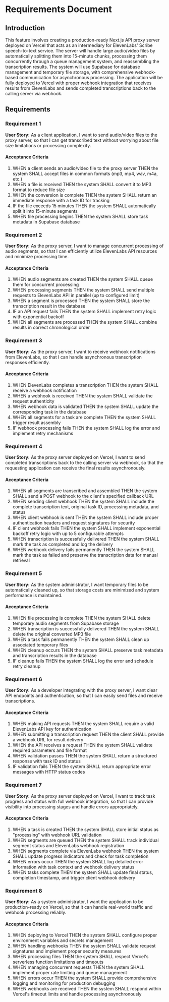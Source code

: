 # Requirements Document

## Introduction

This feature involves creating a production-ready Next.js API proxy server deployed on Vercel that acts as an intermediary for ElevenLabs' Scribe speech-to-text service. The server will handle large audio/video files by automatically splitting them into 15-minute chunks, processing them concurrently through a queue management system, and reassembling the transcription results. The system will use Supabase for database management and temporary file storage, with comprehensive webhook-based communication for asynchronous processing. The application will be fully deployed to Vercel with proper webhook integration that receives results from ElevenLabs and sends completed transcriptions back to the calling server via webhook.

## Requirements

### Requirement 1

**User Story:** As a client application, I want to send audio/video files to the proxy server, so that I can get transcribed text without worrying about file size limitations or processing complexity.

#### Acceptance Criteria

1. WHEN a client sends an audio/video file to the proxy server THEN the system SHALL accept files in common formats (mp3, mp4, wav, m4a, etc.)
2. WHEN a file is received THEN the system SHALL convert it to MP3 format to reduce file size
3. WHEN the conversion is complete THEN the system SHALL return an immediate response with a task ID for tracking
4. IF the file exceeds 15 minutes THEN the system SHALL automatically split it into 15-minute segments
5. WHEN file processing begins THEN the system SHALL store task metadata in Supabase database

### Requirement 2

**User Story:** As the proxy server, I want to manage concurrent processing of audio segments, so that I can efficiently utilize ElevenLabs API resources and minimize processing time.

#### Acceptance Criteria

1. WHEN audio segments are created THEN the system SHALL queue them for concurrent processing
2. WHEN processing segments THEN the system SHALL send multiple requests to ElevenLabs API in parallel (up to configured limit)
3. WHEN a segment is processed THEN the system SHALL store the transcription result in the database
4. IF an API request fails THEN the system SHALL implement retry logic with exponential backoff
5. WHEN all segments are processed THEN the system SHALL combine results in correct chronological order

### Requirement 3

**User Story:** As the proxy server, I want to receive webhook notifications from ElevenLabs, so that I can handle asynchronous transcription responses efficiently.

#### Acceptance Criteria

1. WHEN ElevenLabs completes a transcription THEN the system SHALL receive a webhook notification
2. WHEN a webhook is received THEN the system SHALL validate the request authenticity
3. WHEN webhook data is validated THEN the system SHALL update the corresponding task in the database
4. WHEN all segments for a task are complete THEN the system SHALL trigger result assembly
5. IF webhook processing fails THEN the system SHALL log the error and implement retry mechanisms

### Requirement 4

**User Story:** As the proxy server deployed on Vercel, I want to send completed transcriptions back to the calling server via webhook, so that the requesting application can receive the final results asynchronously.

#### Acceptance Criteria

1. WHEN all segments are transcribed and assembled THEN the system SHALL send a POST webhook to the client's specified callback URL
2. WHEN sending client webhook THEN the system SHALL include the complete transcription text, original task ID, processing metadata, and status
3. WHEN client webhook is sent THEN the system SHALL include proper authentication headers and request signatures for security
4. IF client webhook fails THEN the system SHALL implement exponential backoff retry logic with up to 5 configurable attempts
5. WHEN transcription is successfully delivered THEN the system SHALL mark the task as completed and log the delivery
6. WHEN webhook delivery fails permanently THEN the system SHALL mark the task as failed and preserve the transcription data for manual retrieval

### Requirement 5

**User Story:** As the system administrator, I want temporary files to be automatically cleaned up, so that storage costs are minimized and system performance is maintained.

#### Acceptance Criteria

1. WHEN file processing is complete THEN the system SHALL delete temporary audio segments from Supabase storage
2. WHEN transcription is successfully delivered THEN the system SHALL delete the original converted MP3 file
3. WHEN a task fails permanently THEN the system SHALL clean up associated temporary files
4. WHEN cleanup occurs THEN the system SHALL preserve task metadata and transcription results in the database
5. IF cleanup fails THEN the system SHALL log the error and schedule retry cleanup

### Requirement 6

**User Story:** As a developer integrating with the proxy server, I want clear API endpoints and authentication, so that I can easily send files and receive transcriptions.

#### Acceptance Criteria

1. WHEN making API requests THEN the system SHALL require a valid ElevenLabs API key for authentication
2. WHEN submitting a transcription request THEN the client SHALL provide a webhook URL for result delivery
3. WHEN the API receives a request THEN the system SHALL validate required parameters and file format
4. WHEN validation passes THEN the system SHALL return a structured response with task ID and status
5. IF validation fails THEN the system SHALL return appropriate error messages with HTTP status codes

### Requirement 7

**User Story:** As the proxy server deployed on Vercel, I want to track task progress and status with full webhook integration, so that I can provide visibility into processing stages and handle errors appropriately.

#### Acceptance Criteria

1. WHEN a task is created THEN the system SHALL store initial status as "processing" with webhook URL validation
2. WHEN segments are queued THEN the system SHALL track individual segment status and ElevenLabs webhook registration
3. WHEN segments complete via ElevenLabs webhook THEN the system SHALL update progress indicators and check for task completion
4. WHEN errors occur THEN the system SHALL log detailed error information with task context and webhook delivery status
5. WHEN tasks complete THEN the system SHALL update final status, completion timestamp, and trigger client webhook delivery

### Requirement 8

**User Story:** As a system administrator, I want the application to be production-ready on Vercel, so that it can handle real-world traffic and webhook processing reliably.

#### Acceptance Criteria

1. WHEN deploying to Vercel THEN the system SHALL configure proper environment variables and secrets management
2. WHEN handling webhooks THEN the system SHALL validate request signatures and implement proper security measures
3. WHEN processing files THEN the system SHALL respect Vercel's serverless function limitations and timeouts
4. WHEN managing concurrent requests THEN the system SHALL implement proper rate limiting and queue management
5. WHEN errors occur THEN the system SHALL provide comprehensive logging and monitoring for production debugging
6. WHEN webhooks are received THEN the system SHALL respond within Vercel's timeout limits and handle processing asynchronously